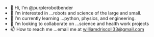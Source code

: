 - 👋 Hi, I’m @purplerobotbender
- 👀 I’m interested in ...robots and science of the large and small. 
- 🌱 I’m currently learning ...python, physics, and engineering. 
- 💞️ I’m looking to collaborate on ...science and health work projects
- 📫 How to reach me ...email me at williamdriscoll33@gmail.com

<!---
purplerobotbender/purplerobotbender is a ✨ special ✨ repository because its `README.md` (this file) appears on your GitHub profile.
You can click the Preview link to take a look at your changes.
--->
